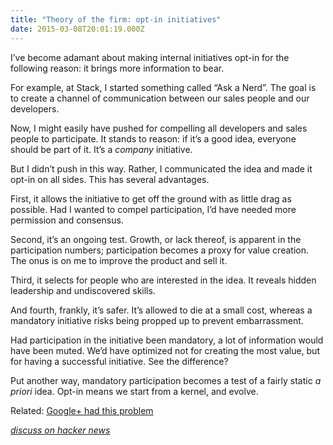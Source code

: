 ```yaml
---
title: "Theory of the firm: opt-in initiatives"
date: 2015-03-08T20:01:19.000Z
---
```


I’ve become adamant about making internal initiatives opt-in for the following reason: it brings more information to bear.

For example, at Stack, I started something called “Ask a Nerd”. The goal is to create a channel of communication between our sales people and our developers.

Now, I might easily have pushed for compelling all developers and sales people to participate. It stands to reason: if it’s a good idea, everyone should be part of it. It’s a _company_ initiative.

But I didn’t push in this way. Rather, I communicated the idea and made it opt-in on all sides. This has several advantages.

First, it allows the initiative to get off the ground with as little drag as possible. Had I wanted to compel participation, I’d have needed more permission and consensus.

Second, it’s an ongoing test. Growth, or lack thereof, is apparent in the participation numbers; participation becomes a proxy for value creation. The onus is on me to improve the product and sell it.

Third, it selects for people who are interested in the idea. It reveals hidden leadership and undiscovered skills.

And fourth, frankly, it’s safer. It’s allowed to die at a small cost, whereas a mandatory initiative risks being propped up to prevent embarrassment.

Had participation in the initiative been mandatory, a lot of information would have been muted. We’d have optimized not for creating the most value, but for having a successful initiative. See the difference?

Put another way, mandatory participation becomes a test of a fairly static _a priori_ idea. Opt-in means we start from a kernel, and evolve.

Related: [Google+ had this problem](http://clipperhouse.com/2012/03/11/the-inorganic-app/)

[_discuss on hacker news_](https://news.ycombinator.com/item?id=9167079)
